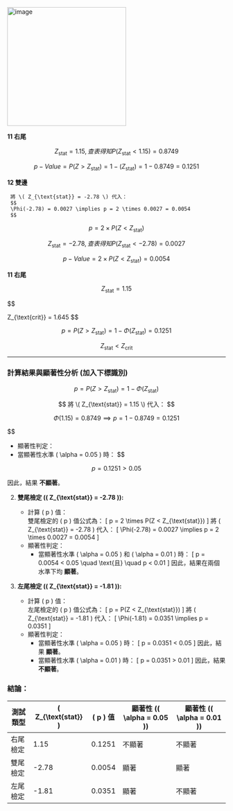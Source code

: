 <img width="274" alt="image" src="https://github.com/user-attachments/assets/c813b168-5f91-4aed-a8aa-3bdac337d2fa">

**11 右尾**

$$
Z_{\text{stat}} = 1.15, 查表得知 P(Z_{\text{stat}} < 1.15) = 0.8749
$$

$$
p-Value = P(Z > Z_{\text{stat}}) = 1 - (Z_{\text{stat}}) = 1 - 0.8749 = 0.1251
$$

**12 雙邊**

 
     將 \( Z_{\text{stat}} = -2.78 \) 代入：
     $$
     \Phi(-2.78) = 0.0027 \implies p = 2 \times 0.0027 = 0.0054
     $$
$$
p = 2 \times P(Z < Z_{\text{stat}})
$$

$$
Z_{\text{stat}} = -2.78 , 查表得知 P(Z_{\text{stat}} < -2.78) = 0.0027
$$

$$
p-Value = 2 \times P(Z < Z_{\text{stat}}) = 0.0054
$$    

**11 右尾**

$$
Z_{\text{stat}} = 1.15
$$

$$

Z_{\text{crit}} = 1.645
$$

$$
p = P(Z > Z_{\text{stat}}) = 1 - \Phi(Z_{\text{stat}}) = 0.1251
$$

$$
     Z_{\text{stat}} < Z_{\text{crit}}
$$

---
### 計算結果與顯著性分析 (加入下標識別)






$$
p = P(Z > Z_{\text{stat}}) = 1 - \Phi(Z_{\text{stat}})
$$

$$
將 \( Z_{\text{stat}} = 1.15 \) 代入：
$$

$$
\Phi(1.15) = 0.8749 \implies p = 1 - 0.8749 = 0.1251
$$

$$
- 顯著性判定：  
- 當顯著性水準 \( \alpha = 0.05 \) 時：
$$

$$
p = 0.1251 > 0.05
$$

因此，結果 **不顯著**。

2. **雙尾檢定 (\( Z_{\text{stat}} = -2.78 \)):**  
   - 計算 \( p \) 值：  
     雙尾檢定的 \( p \) 值公式為：
     \[
     p = 2 \times P(Z < Z_{\text{stat}})
     \]
     將 \( Z_{\text{stat}} = -2.78 \) 代入：
     \[
     \Phi(-2.78) = 0.0027 \implies p = 2 \times 0.0027 = 0.0054
     \]
   - 顯著性判定：  
     - 當顯著性水準 \( \alpha = 0.05 \) 和 \( \alpha = 0.01 \) 時：
       \[
       p = 0.0054 < 0.05 \quad \text{且} \quad p < 0.01
       \]
       因此，結果在兩個水準下均 **顯著**。

3. **左尾檢定 (\( Z_{\text{stat}} = -1.81 \)):**  
   - 計算 \( p \) 值：  
     左尾檢定的 \( p \) 值公式為：
     \[
     p = P(Z < Z_{\text{stat}})
     \]
     將 \( Z_{\text{stat}} = -1.81 \) 代入：
     \[
     \Phi(-1.81) = 0.0351 \implies p = 0.0351
     \]
   - 顯著性判定：  
     - 當顯著性水準 \( \alpha = 0.05 \) 時：
       \[
       p = 0.0351 < 0.05
       \]
       因此，結果 **顯著**。  
     - 當顯著性水準 \( \alpha = 0.01 \) 時：
       \[
       p = 0.0351 > 0.01
       \]
       因此，結果 **不顯著**。

### 結論：
| 測試類型        | \( Z_{\text{stat}} \) | \( p \) 值  | 顯著性 (\( \alpha = 0.05 \)) | 顯著性 (\( \alpha = 0.01 \)) |
|------------------|-----------------|----------|-------------------------|-------------------------|
| 右尾檢定        | 1.15            | 0.1251   | 不顯著                  | 不顯著                  |
| 雙尾檢定        | -2.78           | 0.0054   | 顯著                    | 顯著                    |
| 左尾檢定        | -1.81           | 0.0351   | 顯著                    | 不顯著                  |

